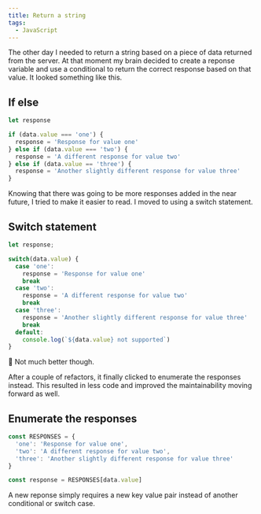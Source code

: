```yaml
---
title: Return a string
tags:
  - JavaScript
---
```

The other day I needed to return a string based on a piece of data returned from the server. At that moment my brain decided to create a reponse variable and use a conditional to return the correct response based on that value. It looked something like this.

## If else

```js
let response

if (data.value === 'one') {
  response = 'Response for value one'
} else if (data.value === 'two') {
  response = 'A different response for value two'
} else if (data.value == 'three') {
  response = 'Another slightly different response for value three'
}
```

Knowing that there was going to be more responses added in the near future, I tried to make it easier to read. I moved to using a switch statement.

## Switch statement

```js
let response;

switch(data.value) {
  case 'one':
    response = 'Response for value one'
    break
  case 'two':
    response = 'A different response for value two'
    break
  case 'three':
    response = 'Another slightly different response for value three'
    break
  default:
    console.log(`${data.value} not supported`)
}
```

🤔 Not much better though.

After a couple of refactors, it finally clicked to enumerate the responses instead. This resulted in less code and improved the maintainability moving forward as well.

## Enumerate the responses

```js
const RESPONSES = {
  'one': 'Response for value one',
  'two': 'A different response for value two',
  'three': 'Another slightly different response for value three'
}

const response = RESPONSES[data.value]
```

A new reponse simply requires a new key value pair instead of another conditional or switch case.
